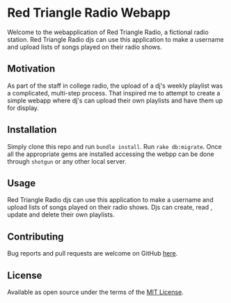 
# Red Triangle Radio Webapp
Welcome to the webapplication of Red Triangle Radio, a fictional radio station. Red Triangle Radio djs can use this application to make a username and upload lists of songs played on their radio shows.

## Motivation
As part of the staff in college radio, the upload of a dj's weekly playlist was a complicated, multi-step process. That inspired me to attempt to create a simple webapp where dj's can upload their own playlists and have them up for display.
## Installation
Simply clone this repo and run `bundle install`.
Run `rake db:migrate`.
Once all the appropriate gems are installed accessing the webpp can be done through `shotgun` or any other local server.

## Usage
Red Triangle Radio djs can use this application to make a username and upload lists of songs played on their radio shows. Djs can create, read , update and delete their own playlists.



## Contributing
Bug reports and pull requests are welcome on GitHub [here](https://github.com/andresanunezt/radioshows/pulls).

## License

Available as open source under the terms of the [MIT License](https://opensource.org/licenses/MIT).

